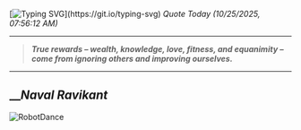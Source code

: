 [![Typing SVG](https://readme-typing-svg.herokuapp.com?font=Press+Start+2P&color=C2F784&size=35&width=900&height=100&lines=Hello+World%2C+I'm+Hung+!)](https://git.io/typing-svg) 
_Quote Today (10/25/2025, 07:56:12 AM)_
___
>**_True rewards – wealth, knowledge, love, fitness, and equanimity – come from ignoring others and improving ourselves._**
___

## __**_Naval Ravikant_**

![RobotDance](src/assets/images/robot-dancing-dribble.gif?style=center)
